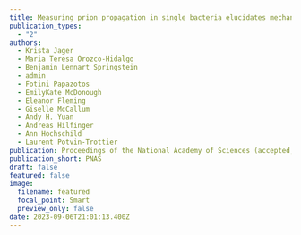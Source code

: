 ```yaml
---
title: Measuring prion propagation in single bacteria elucidates mechanism of loss
publication_types:
  - "2"
authors:
  - Krista Jager
  - Maria Teresa Orozco-Hidalgo
  - Benjamin Lennart Springstein
  - admin
  - Fotini Papazotos
  - EmilyKate McDonough
  - Eleanor Fleming
  - Giselle McCallum
  - Andy H. Yuan
  - Andreas Hilfinger
  - Ann Hochschild
  - Laurent Potvin-Trottier
publication: Proceedings of the National Academy of Sciences (accepted, in press soon)
publication_short: PNAS
draft: false
featured: false
image:
  filename: featured
  focal_point: Smart
  preview_only: false
date: 2023-09-06T21:01:13.400Z
---
```

